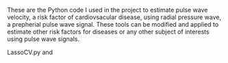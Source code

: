 These are the Python code I used in the project to estimate pulse wave velocity, a risk factor of cardiovsacular disease, using radial pressure wave, a prepherial pulse wave signal. These tools can be modified and applied to estimate other risk factors for diseases or any other subject of interests using pulse wave signals. 

LassoCV.py and 
